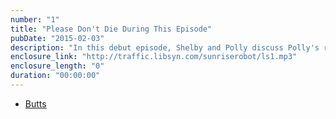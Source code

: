 ```yaml
---
number: "1"
title: "Please Don't Die During This Episode"
pubDate: "2015-02-03"
description: "In this debut episode, Shelby and Polly discuss Polly's recent engagement, the finale of Parenthood, Superbowl plans and the Netflix series Peaky Blinders."
enclosure_link: "http://traffic.libsyn.com/sunriserobot/ls1.mp3"
enclosure_length: "0"
duration: "00:00:00"
---
```

- [Butts](#)